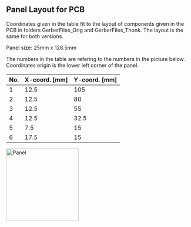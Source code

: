 ## Panel Layout for PCB

Coordinates given in the table fit to the layout of components given in the PCB in folders GerberFiles_Orig and GerberFiles_Thonk.
The layout is the same for both versions.

Panel size: 25mm x 128.5mm

The numbers in the table are refering to the numbers in the picture below.
Coordinates origin is the lower left corner of the panel.


| No. | X-coord. [mm] | Y-coord. [mm] |
| --- | --- | --- |
| 1 | 12.5 | 105 |
| 2 | 12.5 | 80 |
| 3 | 12.5 | 55 |
| 4 | 12.5 | 32.5 |
| 5 | 7.5 | 15 |
| 6 | 17.5 | 15 |

<img width="197" alt="Panel" src="https://user-images.githubusercontent.com/97026614/190565718-2e831695-0dfc-4e15-9ebb-692f565df413.png">
